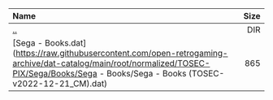 |Name|Size|
|:---|---:|
|[..](../index.html)|DIR|
|[Sega - Books.dat](https://raw.githubusercontent.com/open-retrogaming-archive/dat-catalog/main/root/normalized/TOSEC-PIX/Sega/Books/Sega - Books/Sega - Books (TOSEC-v2022-12-21_CM).dat)|865|
